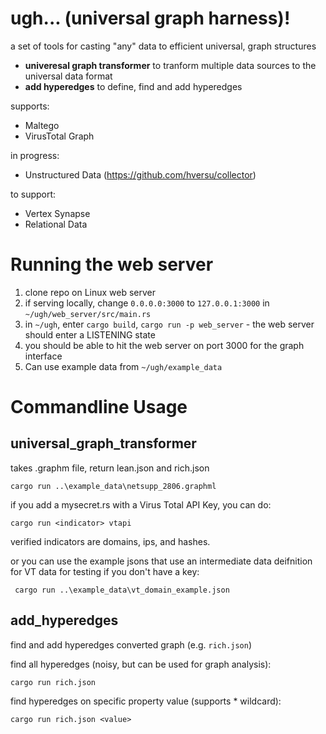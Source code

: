 

# ugh... (universal graph harness)!

a set of tools for casting "any" data to efficient universal, graph structures

- **univeresal graph transformer** to tranform multiple data sources to the universal data format
- **add hyperedges** to define, find and add hyperedges

supports:
- Maltego
- VirusTotal Graph

in progress:
- Unstructured Data (https://github.com/hversu/collector)

to support:
- Vertex Synapse
- Relational Data

# Running the web server

1. clone repo on Linux web server
2. if serving locally, change `0.0.0.0:3000` to `127.0.0.1:3000` in `~/ugh/web_server/src/main.rs`
3. in `~/ugh`, enter `cargo build`, `cargo run -p web_server` - the web server should enter a LISTENING state
4. you should be able to hit the web server on port 3000 for the graph interface
5. Can use example data from `~/ugh/example_data`

# Commandline Usage

## universal_graph_transformer

takes .graphm file, return lean.json and rich.json

`cargo run ..\example_data\netsupp_2806.graphml`

if you add a mysecret.rs with a Virus Total API Key, you can do:

`cargo run <indicator> vtapi`

verified indicators are domains, ips, and hashes.

or you can use the example jsons that use an intermediate data deifnition for VT data for testing if you don't have a key:

` cargo run ..\example_data\vt_domain_example.json`

## add_hyperedges
find and add hyperedges converted graph (e.g. `rich.json`)

find all hyperedges (noisy, but can be used for graph analysis):

`cargo run rich.json`

find hyperedges on specific property value (supports * wildcard):

`cargo run rich.json <value>`
